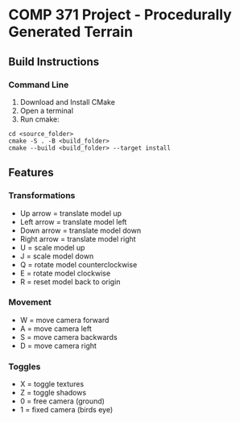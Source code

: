 # COMP 371 Project - Procedurally Generated Terrain 

## Build Instructions
### Command Line

1. Download and Install CMake
2. Open a terminal
3. Run cmake:

```
cd <source_folder>
cmake -S . -B <build_folder>
cmake --build <build_folder> --target install
```

## Features
### Transformations
- Up arrow = translate model up
- Left arrow = translate model left
- Down arrow = translate model down
- Right arrow = translate model right
- U = scale model up
- J = scale model down
- Q = rotate model counterclockwise
- E = rotate model clockwise
- R = reset model back to origin
### Movement
- W = move camera forward
- A = move camera left
- S = move camera backwards
- D = move camera right
### Toggles
- X = toggle textures 
- Z = toggle shadows
- 0 = free camera (ground)
- 1 = fixed camera (birds eye)

